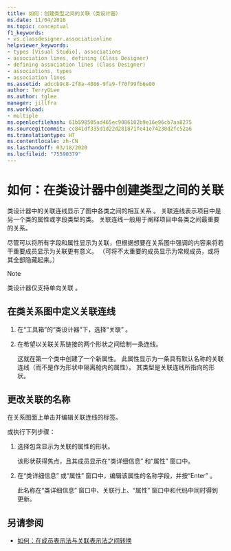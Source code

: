 ```yaml
---
title: 如何：创建类型之间的关联（类设计器）
ms.date: 11/04/2016
ms.topic: conceptual
f1_keywords:
- vs.classdesigner.associationline
helpviewer_keywords:
- types [Visual Studio], associations
- association lines, defining (Class Designer)
- defining association lines (Class Designer)
- associations, types
- association lines
ms.assetid: adccb9c8-2f8a-4086-9fa9-f70f99fb6e00
author: TerryGLee
ms.author: tglee
manager: jillfra
ms.workload:
- multiple
ms.openlocfilehash: 61b598505ad465ec9086102b9e16e96cb7aa8275
ms.sourcegitcommit: cc841df335d1d22d281871fe41e74238d2fc52a6
ms.translationtype: HT
ms.contentlocale: zh-CN
ms.lasthandoff: 03/18/2020
ms.locfileid: "75590379"
---
```

# <a name="how-to-create-associations-between-types-in-class-designer"></a>如何：在类设计器中创建类型之间的关联

类设计器中的关联连线显示了图中各类之间的相互关系  。 关联连线表示项目中是另一个类的属性或字段类型的类。 关联连线一般用于阐释项目中各类之间最重要的关系。

尽管可以将所有字段和属性显示为关联，但根据想要在关系图中强调的内容来将若干重要成员显示为关联更有意义。 （可将不太重要的成员显示为常规成员，或将其全部隐藏起来。）

> [!NOTE]
> 类设计器仅支持单向关联  。

## <a name="to-define-an-association-line-in-the-class-diagram"></a>在类关系图中定义关联连线

1. 在“工具箱”的“类设计器”下，选择“关联”   。

2. 在希望以关联关系链接的两个形状之间绘制一条连线。

     这就在第一个类中创建了一个新属性。 此属性显示为一条具有默认名称的关联连线（而不是作为形状中隔离舱内的属性）。 其类型是关联连线所指向的形状。

## <a name="to-change-the-name-of-an-association"></a>更改关联的名称

在关系图面上单击并编辑关联连线的标签。

或执行下列步骤：

1. 选择包含显示为关联的属性的形状。

   该形状获得焦点，且其成员显示在“类详细信息”  和“属性”  窗口中。

2. 在“类详细信息”  或“属性”  窗口中，编辑该属性的名称字段，并按“Enter”  。

   此名称在“类详细信息”  窗口中、关联行上、“属性”  窗口中和代码中同时得到更新。

## <a name="see-also"></a>另请参阅

- [如何：在成员表示法与关联表示法之间转换](how-to-change-between-member-notation-and-association-notation.md)
